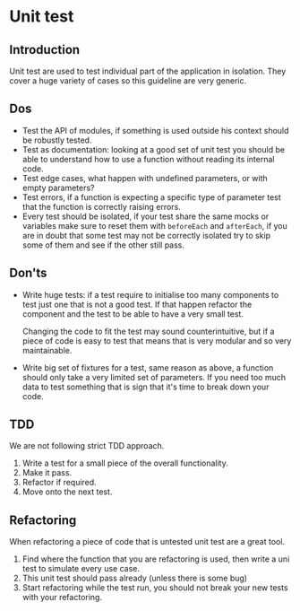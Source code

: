# Unit test

## Introduction
Unit test are used to test individual part of the application in isolation. They cover a huge variety of cases so this guideline are very generic.

## Dos
- Test the API of modules, if something is used outside his context should be robustly tested.
- Test as documentation: looking at a good set of unit test you should be able to understand how to use a function without reading its internal code.
- Test edge cases, what happen with undefined parameters, or with empty parameters?
- Test errors, if a function is expecting a specific type of parameter test that the function is correctly raising errors.
- Every test should be isolated, if your test share the same mocks or variables make sure to reset them with `beforeEach` and `afterEach`, if you are in doubt that some test may not be correctly isolated try to skip some of them and see if the other still pass.


## Don'ts
- Write huge tests: if a test require to initialise too many components to test just one that is not a good test. If that happen refactor the component and the test to be able to have a very small test.

  Changing the code to fit the test may sound counterintuitive, but if a piece of code is easy to test that means that is very modular and so very maintainable.

- Write big set of fixtures for a test, same reason as above, a function should only take a very limited set of parameters. If you need too much data to test something that is sign that it's time to break down your code.

## TDD
We are not following strict TDD approach.

1) Write a test for a small piece of the overall functionality.  
2) Make it pass.  
3) Refactor if required.  
4) Move onto the next test.  

## Refactoring
When refactoring a piece of code that is untested unit test are a great tool.

1) Find where the function that you are refactoring is used, then write a uni test to simulate every use case.  
2) This unit test should pass already (unless there is some bug)  
3) Start refactoring while the test run, you should not break your new tests with your refactoring.  
